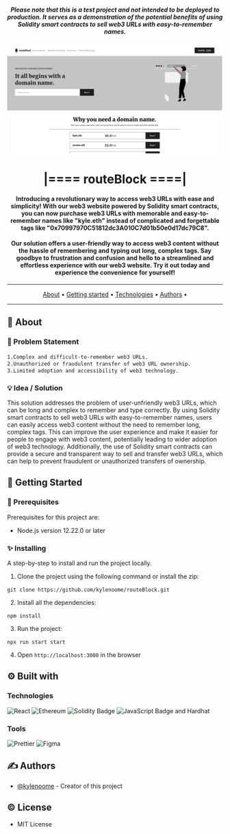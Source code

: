 <p align="center">
	<h5 align="center"> Please note that this is a test project and not intended to be deployed to production. It serves as a demonstration of the 	potential benefits of using Solidity smart contracts to sell web3 URLs with easy-to-remember names. </h5>
	<img alt="Website" src="image/screenshot-2023-02-23_11:30:11.png"> </img>
	<h1 align="center"> |==== routeBlock ====| </h3>
</p>



<h4 align="center"> Introducing a revolutionary way to access web3 URLs with ease and simplicity! With our web3 website powered by Solidity smart contracts, you can now purchase web3 URLs with memorable and easy-to-remember names like "kyle.eth" instead of complicated and forgettable tags like "0x70997970C51812dc3A010C7d01b50e0d17dc79C8".
    <br>
</h4>

<h4 align="center"> Our solution offers a user-friendly way to access web3 content without the hassle of remembering and typing out long, complex tags. Say goodbye to frustration and confusion and hello to a streamlined and effortless experience with our web3 website. Try it out today and experience the convenience for yourself!
    <br>
</h4>

---

<p align="center">
 <a href="#about">About</a> •
 <a href="#started">Getting started</a> •
 <a href="#built_using">Technologies</a> •
 <a href="#authors">Authors</a> •
</p>

---

## 🧐 About <a name="about"><a/>

### 🧠 Problem Statement <a name = "problem_statement"></a>

    1.Complex and difficult-to-remember web3 URLs.
    2.Unauthorized or fraudulent transfer of web3 URL ownership.
    3.Limited adoption and accessibility of web3 technology.
	
### 💡 Idea / Solution <a name = "idea"></a>

This solution addresses the problem of user-unfriendly web3 URLs, which can be long and complex to remember and type correctly. By using Solidity smart contracts to sell web3 URLs with easy-to-remember names, users can easily access web3 content without the need to remember long, complex tags. This can improve the user experience and make it easier for people to engage with web3 content, potentially leading to wider adoption of web3 technology. Additionally, the use of Solidity smart contracts can provide a secure and transparent way to sell and transfer web3 URLs, which can help to prevent fraudulent or unauthorized transfers of ownership.


## 🏁 Getting Started <a name = "started"></a>

### 🎐 Prerequisites

Prerequisites for this project are:

- Node.js version 12.22.0 or later

### ✨ Installing

A step-by-step to install and run the project locally.

1. Clone the project using the following command or install the zip:

```
git clone https://github.com/kylenoome/routeBlock.git
```

2. Install all the dependencies:

```
npm install
```

3. Run the project:

```
npx run start start
```

4. Open `http://localhost:3000` in the browser

## ⚙ Built with <a name = "built_using"></a>

### Technologies

![React](https://img.shields.io/badge/React-61DAFB?style=for-the-badge&logo=react&logoColor=black)
![Ethereum](https://img.shields.io/badge/Ethereum-3C3C3D?style=for-the-badge&logo=Ethereum&logoColor=white)
![Solidity Badge](https://img.shields.io/badge/Solidity-363636?logo=solidity&logoColor=fff&style=flat-square)
![JavaScript Badge](https://img.shields.io/badge/JavaScript-F7DF1E?logo=javascript&logoColor=000&style=flat-square)
and Hardhat

	
### Tools

![Prettier](https://img.shields.io/badge/Prettier-F7B93E?style=for-the-badge&logo=prettier&logoColor=black)
![Figma](https://img.shields.io/badge/Figma-F24E1E?style=for-the-badge&logo=figma&logoColor=white)

## ✍️ Authors <a name = "authors"></a>

- [@kylenoome](https://github.com/kylenoome) - Creator of this project


## © License

- MIT License

